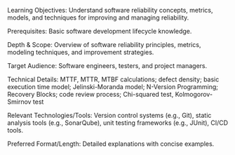 Learning Objectives: Understand software reliability concepts, metrics, models, and techniques for improving and managing reliability.

Prerequisites: Basic software development lifecycle knowledge.

Depth & Scope: Overview of software reliability principles, metrics, modeling techniques, and improvement strategies.

Target Audience: Software engineers, testers, and project managers.

Technical Details: MTTF, MTTR, MTBF calculations; defect density; basic execution time model; Jelinski-Moranda model; N-Version Programming; Recovery Blocks; code review process; Chi-squared test, Kolmogorov-Smirnov test

Relevant Technologies/Tools: Version control systems (e.g., Git), static analysis tools (e.g., SonarQube), unit testing frameworks (e.g., JUnit), CI/CD tools.

Preferred Format/Length: Detailed explanations with concise examples.
